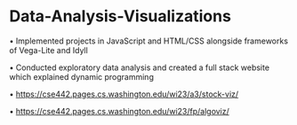 # Data-Analysis-Visualizations

•	Implemented projects in JavaScript and HTML/CSS alongside frameworks of Vega-Lite and Idyll

•	Conducted exploratory data analysis and created a full stack website which explained dynamic programming

•	https://cse442.pages.cs.washington.edu/wi23/a3/stock-viz/

•	https://cse442.pages.cs.washington.edu/wi23/fp/algoviz/
